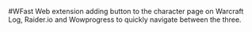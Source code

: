 #WFast
Web extension adding button to the character page on Warcraft Log, Raider.io and Wowprogress to quickly navigate between the three.
